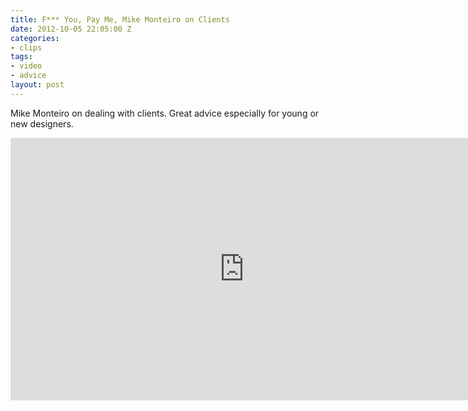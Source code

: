 ```yaml
---
title: F*** You, Pay Me, Mike Monteiro on Clients
date: 2012-10-05 22:05:00 Z
categories:
- clips
tags:
- video
- advice
layout: post
---
```


Mike Monteiro on dealing with clients. Great advice especially for young or new designers.

<iframe src="http://player.vimeo.com/video/22053820?portrait=0" width="748" height="420" frameborder="0" webkitallowfullscreen mozallowfullscreen allowfullscreen></iframe>
